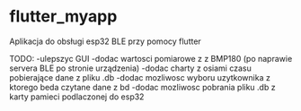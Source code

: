 # flutter_myapp

Aplikacja do obsługi esp32 BLE przy pomocy flutter

TODO:
-ulepszyc GUI
-dodac wartosci pomiarowe z z BMP180 (po naprawie servera BLE po stronie urządzenia)
-dodac charty z osiami czasu pobierające dane z pliku .db
-dodac mozliwosc wyboru uzytkownika z ktorego beda czytane dane z bd
-dodac mozliwosc pobrania pliku .db z karty pamieci podlaczonej do esp32


